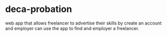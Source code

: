 # deca-probation
web app that allows freelancer to advertise their skills by create an account and employer can use the app to find and employer a freelancer.


